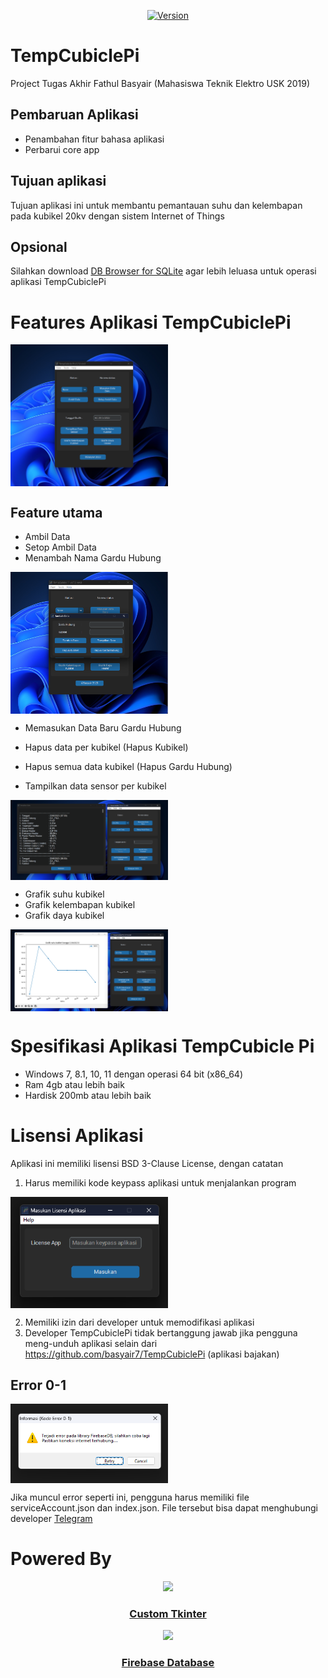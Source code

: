 <p align="center">
    <a href="https://github.com/basyair7/TempCubiclePi/releases/latest">
        <img src="https://img.shields.io/github/v/tag/basyair7/TempCubiclePi?label=VERSION&style=for-the-badge" alt="Version">
    </a>
</p>

# TempCubiclePi
Project Tugas Akhir Fathul Basyair (Mahasiswa Teknik Elektro USK 2019)

## Pembaruan Aplikasi
- Penambahan fitur bahasa aplikasi
- Perbarui core app

## Tujuan aplikasi
Tujuan aplikasi ini untuk membantu pemantauan suhu dan kelembapan pada kubikel 20kv dengan sistem Internet of Things

## Opsional
Silahkan download <a href="https://sqlitebrowser.org/dl/">DB Browser for SQLite</a> agar lebih leluasa untuk operasi aplikasi TempCubiclePi

# Features Aplikasi TempCubiclePi
<img align="center" src="./images/tempcubiclepi-interface.png" width="50%">

## Feature utama
- Ambil Data
- Setop Ambil Data
- Menambah Nama Gardu Hubung
<img align="center" src="./images/feature1.png" width="50%">

- Memasukan Data Baru Gardu Hubung
- Hapus data per kubikel (Hapus Kubikel)
- Hapus semua data kubikel (Hapus Gardu Hubung)

- Tampilkan data sensor per kubikel
<img align="center" src="./images/feature-tampilkan-data.png" width="50%">

- Grafik suhu kubikel
- Grafik kelembapan kubikel
- Grafik daya kubikel
<img align="center" src="./images/feature-grafik-suhu.png" width="50%">

# Spesifikasi Aplikasi TempCubicle Pi
- Windows 7, 8.1, 10, 11 dengan operasi 64 bit (x86_64)
- Ram 4gb atau lebih baik
- Hardisk 200mb atau lebih baik

# Lisensi Aplikasi
Aplikasi ini memiliki lisensi BSD 3-Clause License, dengan catatan
1. Harus memiliki kode keypass aplikasi untuk menjalankan program

<img align="center" src="./images/require-keypass.png" width="50%">

2. Memiliki izin dari developer untuk memodifikasi aplikasi
3. Developer TempCubiclePi tidak bertanggung jawab jika pengguna meng-unduh aplikasi selain dari https://github.com/basyair7/TempCubiclePi (aplikasi bajakan)

## Error 0-1
<img align="center" src="./images/error0-1.png" width="50%">

Jika muncul error seperti ini, pengguna harus memiliki file serviceAccount.json dan index.json. 
File tersebut bisa dapat menghubungi developer <a href="https://t.me/ahul7" target="_blank">Telegram</a>

# Powered By
<p align="center">
    <a href="https://customtkinter.tomschimansky.com/" target="_blank">
        <picture>
            <source media="(prefers-color-scheme: dark)" srcset="https://raw.githubusercontent.com/TomSchimansky/CustomTkinter/master/documentation_images/CustomTkinter_logo_dark.png">
            <img src="https://raw.githubusercontent.com/TomSchimansky/CustomTkinter/master/documentation_images/CustomTkinter_logo_light.png" width="50%">
        </picture>
    </a>
</p>

<h3 align="center"><a href="https://customtkinter.tomschimansky.com/" target="_blank">Custom Tkinter</a></h3>

<p align="center">
    <a href="https://firebase.google.com/" target="_blank">
        <img src="https://www.gstatic.com/devrel-devsite/prod/v4adef427db21a4cd79f489fce8da23c25ef3f53705a17ddcb0611ee166b2e610/firebase/images/lockup.svg" width="30%">
    </a>
</p>

<h3 align="center"><a href="https://firebase.google.com/" target="_blank">Firebase Database</a></h3>


